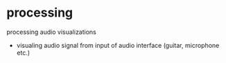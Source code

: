 # processing
processing audio visualizations

+ visualing audio signal from input of audio interface (guitar, microphone etc.)
